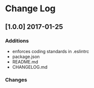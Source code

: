 # Change Log

## [1.0.0] 2017-01-25
### Additions
* enforces coding standards in .eslintrc
* package.json
* README.md
* CHANGELOG.md

### Changes
